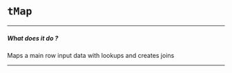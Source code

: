 # `tMap`
---
##### What does it do ?
Maps a main row input data with lookups and creates joins

---

